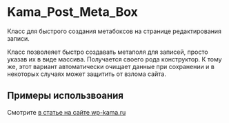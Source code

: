 # Kama_Post_Meta_Box
Класс для быстрого создания метабоксов на странице редактирования записи.

Класс позволеяет быстро создавать метаполя для записей, просто указав их в виде массива. Получается своего рода конструктор. К тому же, этот вариант автоматически очищает данные при сохранении и в некоторых случаях может защитить от взлома сайта.


## Примеры использвоания

Смотрите [в статье на сайте wp-kama.ru](https://wp-kama.ru/id_6732/kama_post_meta_box.html)
